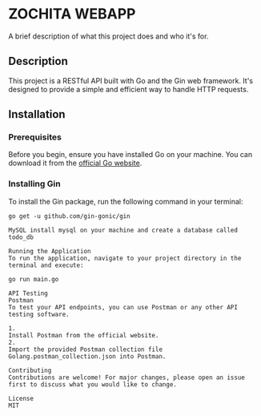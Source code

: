# ZOCHITA WEBAPP

A brief description of what this project does and who it's for.

## Description

This project is a RESTful API built with Go and the Gin web framework. It's designed to provide a simple and efficient way to handle HTTP requests.

## Installation

### Prerequisites

Before you begin, ensure you have installed Go on your machine. You can download it from the [official Go website](https://golang.org/dl/).

### Installing Gin

To install the Gin package, run the following command in your terminal:

```shell
go get -u github.com/gin-gonic/gin

MySQL install mysql on your machine and create a database called todo_db

Running the Application
To run the application, navigate to your project directory in the terminal and execute:

go run main.go

API Testing
Postman
To test your API endpoints, you can use Postman or any other API testing software.

1. 
Install Postman from the official website.
2. 
Import the provided Postman collection file Golang.postman_collection.json into Postman.

Contributing
Contributions are welcome! For major changes, please open an issue first to discuss what you would like to change.

License
MIT